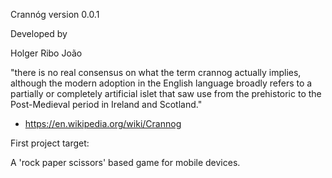Crannóg version 0.0.1

Developed by 

Holger
Ribo
João

"there is no real consensus on what the term crannog actually implies, although the modern adoption in the English language broadly refers to a partially or completely artificial islet that saw use from the prehistoric to the Post-Medieval period in Ireland and Scotland."
 - https://en.wikipedia.org/wiki/Crannog



First project target:

A 'rock paper scissors' based game for mobile devices.